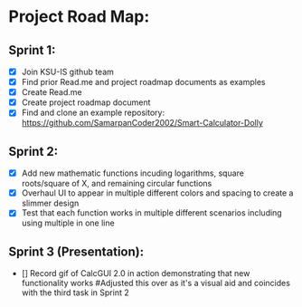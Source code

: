 # Project Road Map:

## Sprint 1:

- [x] Join KSU-IS github team
- [x] Find prior Read.me and project roadmap documents as examples
- [x] Create Read.me
- [x] Create project roadmap document
- [x] Find and clone an example repository: https://github.com/SamarpanCoder2002/Smart-Calculator-Dolly
   
## Sprint 2:
- [x] Add new mathematic functions incuding logarithms, square roots/square of X, and remaining circular functions
- [X] Overhaul UI to appear in multiple different colors and spacing to create a slimmer design
- [X] Test that each function works in multiple different scenarios including using multiple in one line

## Sprint 3 (Presentation):
- [] Record gif of CalcGUI 2.0 in action demonstrating that new functionality works #Adjusted this over as it's a visual aid and coincides with the third task in Sprint 2
